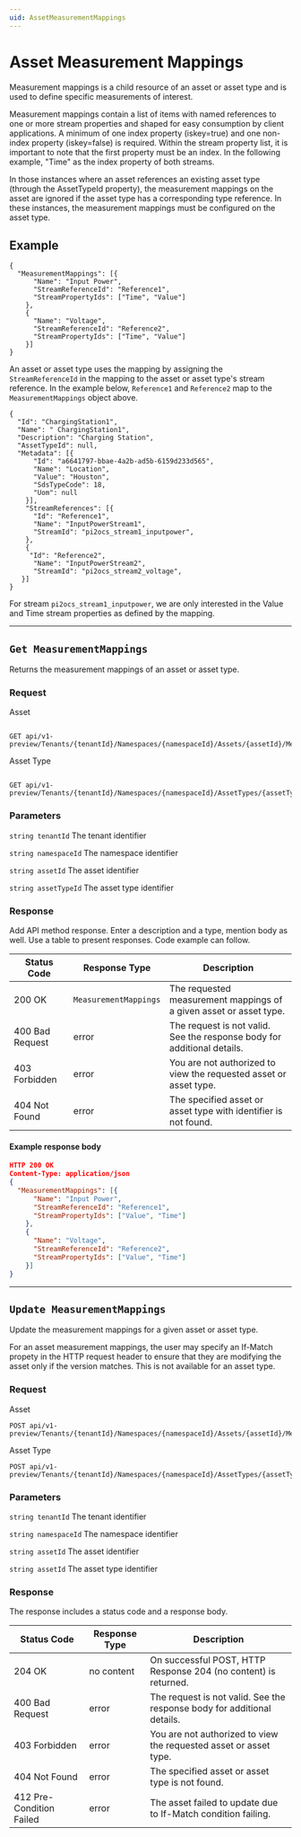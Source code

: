 ```yaml
---
uid: AssetMeasurementMappings
---
```


# Asset Measurement Mappings 

Measurement mappings is a child resource of an asset or asset type and is used to define specific measurements of interest. 

Measurement mappings contain a list of items with named references to one or more stream properties and shaped for easy consumption by client applications. A minimum of one index property (iskey=true) and one non-index property (iskey=false) is required. Within the stream property list, it is important to note that the first property must be an index. In the following example, "Time" as the index property of both streams.

In those instances where an asset references an existing asset type (through the AssetTypeId property), the measurement mappings on the asset are ignored if the asset type has a corresponding type reference. In these instances, the measurement mappings must be configured on the asset type.

## Example

```text 
{  
  "MeasurementMappings": [{ 
      "Name": "Input Power", 
      "StreamReferenceId": "Reference1", 
      "StreamPropertyIds": ["Time", "Value"] 
    }, 
    { 
      "Name": "Voltage", 
      "StreamReferenceId": "Reference2", 
      "StreamPropertyIds": ["Time", "Value"] 
    }] 
} 
```

An asset or asset type uses the mapping by assigning the `StreamReferenceId` in the mapping to the asset or asset type's stream reference. In the example below, `Reference1` and `Reference2`  map to the `MeasurementMappings` object above.

```
{ 
  "Id": "ChargingStation1", 
  "Name": " ChargingStation1", 
  "Description": "Charging Station", 
  "AssetTypeId": null, 
  "Metadata": [{ 
      "Id": "a6641797-bbae-4a2b-ad5b-6159d233d565",  
      "Name": "Location",  
      "Value": "Houston", 
      "SdsTypeCode": 18, 
      "Uom": null 
    }], 
    "StreamReferences": [{ 
      "Id": "Reference1", 
      "Name": "InputPowerStream1", 
      "StreamId": "pi2ocs_stream1_inputpower", 
    }, 
    { 
     "Id": "Reference2", 
      "Name": "InputPowerStream2", 
      "StreamId": "pi2ocs_stream2_voltage", 
   }] 
} 
```

For stream `pi2ocs_stream1_inputpower`, we are only interested in the Value and Time stream properties as defined by the mapping. 

***

## `Get MeasurementMappings` 
Returns the measurement mappings of an asset or asset type. 

### Request 

Asset

```text 

GET api/v1-preview/Tenants/{tenantId}/Namespaces/{namespaceId}/Assets/{assetId}/MeasurementMappings
```
Asset Type

```text 

GET api/v1-preview/Tenants/{tenantId}/Namespaces/{namespaceId}/AssetTypes/{assetTypeId}/MeasurementMappings
```

### Parameters
`string tenantId` 
The tenant identifier 

`string namespaceId` 
The namespace identifier

`string assetId`
The asset identifier

`string assetTypeId`
The asset type identifier

### Response 
Add API method response.  Enter a description and a type, mention body as well. Use a table to present responses.
Code example can follow. 

| Status Code | Response Type | Description |
|--|--|--|
| 200 OK | `MeasurementMappings` | The requested measurement mappings of a given asset or asset type. |
| 400 Bad Request | error | The request is not valid. See the response body for additional details. |
| 403 Forbidden | error | You are not authorized to view the requested asset or asset type. |
| 404 Not Found | error | The specified asset or asset type with identifier is not found. |

#### Example response body

```json 
HTTP 200 OK
Content-Type: application/json
{
  "MeasurementMappings": [{ 
      "Name": "Input Power", 
      "StreamReferenceId": "Reference1", 
      "StreamPropertyIds": ["Value", "Time"] 
    }, 
    { 
      "Name": "Voltage", 
      "StreamReferenceId": "Reference2", 
      "StreamPropertyIds": ["Value", "Time"]
    }] 
} 
```

***


## `Update MeasurementMappings` 

Update the measurement mappings for a given asset or asset type. 

For an asset measurement mappings, the user may specify an If-Match propety in the HTTP request header to ensure that they are modifying the asset only if the version matches.  This is not available for an asset type.

### Request 

Asset

```text 
POST api/v1-preview/Tenants/{tenantId}/Namespaces/{namespaceId}/Assets/{assetId}/MeasurementMappings
```

Asset Type

```
POST api/v1-preview/Tenants/{tenantId}/Namespaces/{namespaceId}/AssetTypes/{assetTypeId}/MeasurementMappings
```

### Parameters

`string tenantId` 
The tenant identifier 

`string namespaceId` 
The namespace identifier

`string assetId`
The asset identifier

`string assetId`
The asset type identifier

### Response 

The response includes a status code and a response body. 

| Status Code     | Response Type | Description                                                  |
| --------------- | ------------- | ------------------------------------------------------------ |
| 204 OK          | no content    | On successful POST, HTTP Response 204 (no content) is returned. |
| 400 Bad Request | error         | The request is not valid. See the response body for additional details. |
| 403 Forbidden   | error         | You are not authorized to view the requested asset or asset type. |
| 404 Not Found   | error         | The specified asset or asset type is not found.          |
| 412 Pre-Condition Failed | error     | The asset failed to update due to If-Match condition failing. |

